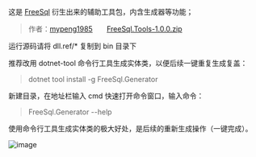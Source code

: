 这是 [FreeSql](https://github.com/2881099/FreeSql) 衍生出来的辅助工具包，内含生成器等功能；

> 作者：[mypeng1985](https://github.com/mypeng1985)　　[FreeSql.Tools-1.0.0.zip](https://github.com/2881099/FreeSql.Tools/files/3955304/FreeSql.Tools-1.0.0.zip)

运行源码请将 dll.ref/* 复制到 bin 目录下

推荐改用 dotnet-tool 命令行工具生成实体类，以便后续一键重复生成复盖：

> dotnet tool install -g FreeSql.Generator

新建目录，在地址栏输入 cmd 快速打开命令窗口，输入命令：

> FreeSql.Generator --help

使用命令行工具生成实体类的极大好处，是后续的重新生成操作（一键完成）。

![image](https://user-images.githubusercontent.com/16286519/58793525-e0cf3300-8628-11e9-8959-d2efed685843.png)

